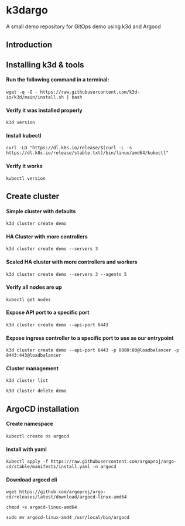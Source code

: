 # k3dargo
A small demo repository for GitOps demo using k3d and Argocd


## Introduction


## Installing k3d & tools

#### Run the following command in a terminal:
`wget -q -O - https://raw.githubusercontent.com/k3d-io/k3d/main/install.sh | bash`

#### Verify it was installed properly
`k3d version`

#### Install kubectl 
`curl -LO "https://dl.k8s.io/release/$(curl -L -s https://dl.k8s.io/release/stable.txt)/bin/linux/amd64/kubectl" `

#### Verify it works
`kubectl version`

## Create cluster

#### Simple cluster with defaults
`k3d cluster create demo`

#### HA Cluster with more controllers
`k3d cluster create demo --servers 3`

#### Scaled HA cluster with more controllers and workers
`k3d cluster create demo --servers 3 --agents 5`

#### Verify all nodes are up
`kubectl get nodes`

#### Expose API port to a specific port
`k3d cluster create demo --api-port 6443`

#### Expose ingress controller to a specific port to use as our entrypoint
`k3d cluster create demo --api-port 6443 -p 8080:80@loadbalancer -p 8443:443@loadbalancer`

#### Cluster management
`k3d cluster list`

`k3d cluster delete demo`

## ArgoCD installation

#### Create namespace
`kubectl create ns argocd`

#### Install with yaml
`kubectl apply -f https://raw.githubusercontent.com/argoproj/argo-cd/stable/manifests/install.yaml -n argocd`

#### Download argocd cli
`wget https://github.com/argoproj/argo-cd/releases/latest/download/argocd-linux-amd64`

`chmod +x argocd-linux-amd64`

`sudo mv argocd-linux-amd4 /usr/local/bin/argocd`
#### 